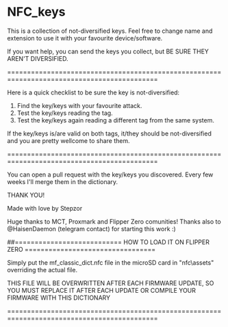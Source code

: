 # NFC_keys

This is a collection of not-diversified keys.
Feel free to change name and extension to use it with your favourite device/software.


If you want help, you can send the keys you collect, but BE SURE THEY AREN'T DIVERSIFIED.

============================================================================================

  Here is a quick checklist to be sure the key is not-diversified:
 
  1) Find the key/keys with your favourite attack.
  2) Test the key/keys reading the tag.
  3) Test the key/keys again reading a different tag from the same system.
 
  If the key/keys is/are valid on both tags, it/they should be not-diversified and you are pretty wellcome to share them.
  
============================================================================================

You can open a pull request with the key/keys you discovered.
Every few weeks I'll merge them in the dictionary.

THANK YOU!

Made with love by Stepzor



Huge thanks to MCT, Proxmark and Flipper Zero comunities!
Thanks also to @HaisenDaemon (telegram contact) for starting this work :)








##=========================== HOW TO LOAD IT ON FLIPPER ZERO =================================

Simply put the mf_classic_dict.nfc file in the microSD card in "nfc\assets" overriding the actual file.


THIS FILE WILL BE OVERWRITTEN AFTER EACH FIRMWARE UPDATE,
SO YOU MUST REPLACE IT AFTER EACH UPDATE OR COMPILE YOUR FIRMWARE WITH THIS DICTIONARY

============================================================================================
